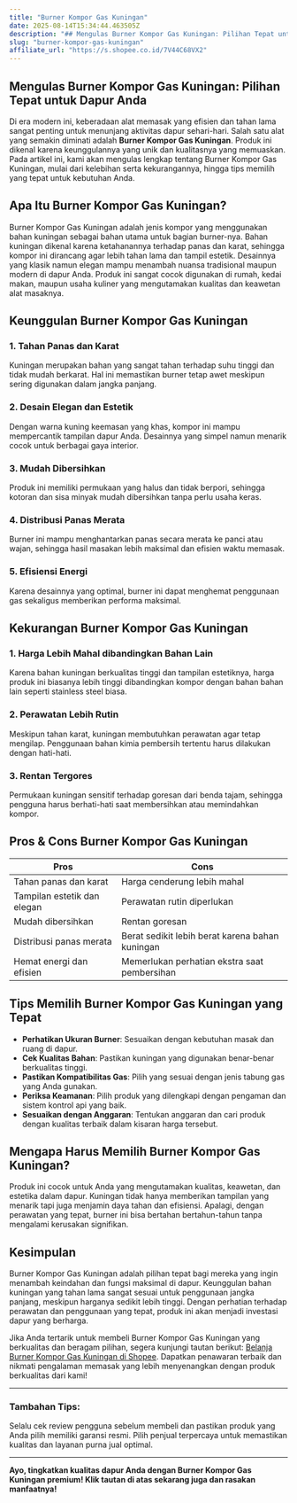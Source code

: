 ```yaml
---
title: "Burner Kompor Gas Kuningan"
date: 2025-08-14T15:34:44.463505Z
description: "## Mengulas Burner Kompor Gas Kuningan: Pilihan Tepat untuk Dapur Anda..."
slug: "burner-kompor-gas-kuningan"
affiliate_url: "https://s.shopee.co.id/7V44C68VX2"
---
```

## Mengulas Burner Kompor Gas Kuningan: Pilihan Tepat untuk Dapur Anda

Di era modern ini, keberadaan alat memasak yang efisien dan tahan lama sangat penting untuk menunjang aktivitas dapur sehari-hari. Salah satu alat yang semakin diminati adalah **Burner Kompor Gas Kuningan**. Produk ini dikenal karena keunggulannya yang unik dan kualitasnya yang memuaskan. Pada artikel ini, kami akan mengulas lengkap tentang Burner Kompor Gas Kuningan, mulai dari kelebihan serta kekurangannya, hingga tips memilih yang tepat untuk kebutuhan Anda.

## Apa Itu Burner Kompor Gas Kuningan?

Burner Kompor Gas Kuningan adalah jenis kompor yang menggunakan bahan kuningan sebagai bahan utama untuk bagian burner-nya. Bahan kuningan dikenal karena ketahanannya terhadap panas dan karat, sehingga kompor ini dirancang agar lebih tahan lama dan tampil estetik. Desainnya yang klasik namun elegan mampu menambah nuansa tradisional maupun modern di dapur Anda. Produk ini sangat cocok digunakan di rumah, kedai makan, maupun usaha kuliner yang mengutamakan kualitas dan keawetan alat masaknya.

## Keunggulan Burner Kompor Gas Kuningan

### 1. Tahan Panas dan Karat

Kuningan merupakan bahan yang sangat tahan terhadap suhu tinggi dan tidak mudah berkarat. Hal ini memastikan burner tetap awet meskipun sering digunakan dalam jangka panjang.

### 2. Desain Elegan dan Estetik

Dengan warna kuning keemasan yang khas, kompor ini mampu mempercantik tampilan dapur Anda. Desainnya yang simpel namun menarik cocok untuk berbagai gaya interior.

### 3. Mudah Dibersihkan

Produk ini memiliki permukaan yang halus dan tidak berpori, sehingga kotoran dan sisa minyak mudah dibersihkan tanpa perlu usaha keras.

### 4. Distribusi Panas Merata

Burner ini mampu menghantarkan panas secara merata ke panci atau wajan, sehingga hasil masakan lebih maksimal dan efisien waktu memasak.

### 5. Efisiensi Energi

Karena desainnya yang optimal, burner ini dapat menghemat penggunaan gas sekaligus memberikan performa maksimal.

## Kekurangan Burner Kompor Gas Kuningan

### 1. Harga Lebih Mahal dibandingkan Bahan Lain

Karena bahan kuningan berkualitas tinggi dan tampilan estetiknya, harga produk ini biasanya lebih tinggi dibandingkan kompor dengan bahan bahan lain seperti stainless steel biasa.

### 2. Perawatan Lebih Rutin

Meskipun tahan karat, kuningan membutuhkan perawatan agar tetap mengilap. Penggunaan bahan kimia pembersih tertentu harus dilakukan dengan hati-hati.

### 3. Rentan Tergores

Permukaan kuningan sensitif terhadap goresan dari benda tajam, sehingga pengguna harus berhati-hati saat membersihkan atau memindahkan kompor.

## Pros & Cons Burner Kompor Gas Kuningan

| **Pros**                                              | **Cons**                                               |
|--------------------------------------------------------|--------------------------------------------------------|
| Tahan panas dan karat                                | Harga cenderung lebih mahal                          |
| Tampilan estetik dan elegan                          | Perawatan rutin diperlukan                           |
| Mudah dibersihkan                                    | Rentan goresan                                       |
| Distribusi panas merata                               | Berat sedikit lebih berat karena bahan kuningan      |
| Hemat energi dan efisien                             | Memerlukan perhatian ekstra saat pembersihan        |

## Tips Memilih Burner Kompor Gas Kuningan yang Tepat

- **Perhatikan Ukuran Burner**: Sesuaikan dengan kebutuhan masak dan ruang di dapur.
- **Cek Kualitas Bahan**: Pastikan kuningan yang digunakan benar-benar berkualitas tinggi.
- **Pastikan Kompatibilitas Gas**: Pilih yang sesuai dengan jenis tabung gas yang Anda gunakan.
- **Periksa Keamanan**: Pilih produk yang dilengkapi dengan pengaman dan sistem kontrol api yang baik.
- **Sesuaikan dengan Anggaran**: Tentukan anggaran dan cari produk dengan kualitas terbaik dalam kisaran harga tersebut.

## Mengapa Harus Memilih Burner Kompor Gas Kuningan?

Produk ini cocok untuk Anda yang mengutamakan kualitas, keawetan, dan estetika dalam dapur. Kuningan tidak hanya memberikan tampilan yang menarik tapi juga menjamin daya tahan dan efisiensi. Apalagi, dengan perawatan yang tepat, burner ini bisa bertahan bertahun-tahun tanpa mengalami kerusakan signifikan.

## Kesimpulan

Burner Kompor Gas Kuningan adalah pilihan tepat bagi mereka yang ingin menambah keindahan dan fungsi maksimal di dapur. Keunggulan bahan kuningan yang tahan lama sangat sesuai untuk penggunaan jangka panjang, meskipun harganya sedikit lebih tinggi. Dengan perhatian terhadap perawatan dan penggunaan yang tepat, produk ini akan menjadi investasi dapur yang berharga.

Jika Anda tertarik untuk membeli Burner Kompor Gas Kuningan yang berkualitas dan beragam pilihan, segera kunjungi tautan berikut: [Belanja Burner Kompor Gas Kuningan di Shopee](https://s.shopee.co.id/7V44C68VX2). Dapatkan penawaran terbaik dan nikmati pengalaman memasak yang lebih menyenangkan dengan produk berkualitas dari kami!

---

### Tambahan Tips: 
Selalu cek review pengguna sebelum membeli dan pastikan produk yang Anda pilih memiliki garansi resmi. Pilih penjual terpercaya untuk memastikan kualitas dan layanan purna jual optimal.

---

**Ayo, tingkatkan kualitas dapur Anda dengan Burner Kompor Gas Kuningan premium! Klik tautan di atas sekarang juga dan rasakan manfaatnya!**